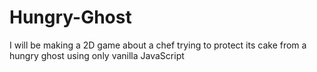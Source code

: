 # Hungry-Ghost
I will be making a 2D game about a chef trying to protect its cake from a hungry ghost using only vanilla JavaScript
